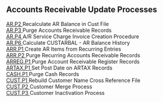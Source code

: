 ##  Accounts Receivable Update Processes

<PageHeader />

[ AR.P2 ](AR-P2/README.md) Recalculate AR Balance in Cust File   
[ AR.P3 ](AR-P3/README.md) Purge Accounts Receivable Records   
[ AR.P4 ](AR-P4/README.md) A/R Service Charge Invoice Creation Procedure   
[ AR.P6 ](../../../rover/AP-OVERVIEW/AP-ENTRY/ACCT-CONTROL/ACCT-CONTROL-1/AR-P6) Calculate CUSTARBAL - AR Balance History   
[ ARR.P1 ](../../../rover/AP-OVERVIEW/AP-ENTRY/ACCT-CONTROL/ACCT-CONTROL-1/ar-e/AR-E-4/AR-F2/ARR-P1) Create AR Items from Recurring Entries   
[ ARR.P2 ](ARR-P2/README.md) Purge Recurring Accounts Receivable Records   
[ ARREG.P1 ](ARREG-P1/README.md) Purge Account Receivable Register Records   
[ ARTAX.P1 ](ARTAX-P1/README.md) Set Post Date on ARTAX Records   
[ CASH.P1 ](CASH-P1/README.md) Purge Cash Records   
[ CUST.P1 ](CUST-P1/README.md) Rebuild Customer Name Cross Reference File   
[ CUST.P2 ](CUST-P2/README.md) Customer Merge Process   
[ CUST.P3 ](CUST-P3/README.md) Customer Inactivation Process   
  
<badge text= "Version 8.10.57" vertical="middle" />

<PageFooter />